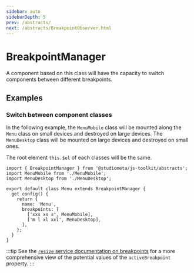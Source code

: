 ```yaml
---
sidebar: auto
sidebarDepth: 5
prev: /abstracts/
next: /abstracts/BreakpointObserver.html
---
```


# BreakpointManager

A component based on this class will have the capacity to switch components between different breakpoints.

## Examples

### Switch between component classes

In the following example, the `MenuMobile` class will be mounted along the `Menu` class on small devices and destroyed on large devices. The `MenuDesktop` class will be mounted on large devices and destroyed on small ones.

The root element `this.$el` of each classes will be the same.

```js{9-12}
import { BreakpointManager } from '@studiometa/js-toolkit/abstracts';
import MenuMobile from './MenuMobile';
import MenuDesktop from './MenuDesktop';

export default class Menu extends BreakpointManager {
  get config() {
    return {
      name: 'Menu',
      breakpoints: [
        ['xxs xs s', MenuMobile],
        ['m l xl xxl', MenuDesktop],
      ],
    };
  }
}
```

:::tip
See the [`resize` service documentation on breakpoints](/services/resize.html#breakpoint) for a more comprehensive view of the potential values of the `activeBreakpoint` property.
:::
